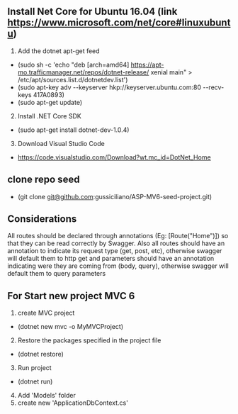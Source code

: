 ## Install Net Core for Ubuntu 16.04 (link https://www.microsoft.com/net/core#linuxubuntu)
1. Add the dotnet apt-get feed
- (sudo sh -c 'echo "deb [arch=amd64] https://apt-mo.trafficmanager.net/repos/dotnet-release/ xenial main" > /etc/apt/sources.list.d/dotnetdev.list')
- (sudo apt-key adv --keyserver hkp://keyserver.ubuntu.com:80 --recv-keys 417A0893)
- (sudo apt-get update)
2. Install .NET Core SDK
- (sudo apt-get install dotnet-dev-1.0.4)
3. Download Visual Studio Code
- https://code.visualstudio.com/Download?wt.mc_id=DotNet_Home

## clone repo seed
- (git clone git@github.com:gussiciliano/ASP-MV6-seed-project.git)

## Considerations
All routes should be declared through annotations (Eg: [Route("Home")]) so that they can be read correctly by Swagger. Also all routes should
have an annotation to indicate its request type (get, post, etc), otherwise swagger will default them to http get and parameters should have an annotation
indicating were they are coming from (body, query), otherwise swagger will default them to query parameters

## For Start new project MVC 6
1. create MVC project
- (dotnet new mvc -o MyMVCProject)
2. Restore the packages specified in the project file
- (dotnet restore)
3. Run project
- (dotnet run)
4. Add 'Models' folder
5. create new 'ApplicationDbContext.cs'